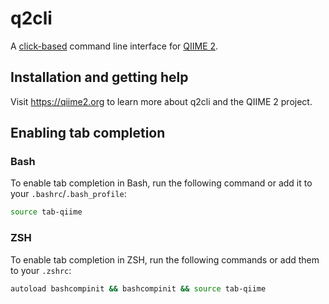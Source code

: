 # q2cli
A [click-based](http://click.pocoo.org/) command line interface for [QIIME 2](https://github.com/qiime2/qiime2).

## Installation and getting help

Visit https://qiime2.org to learn more about q2cli and the QIIME 2 project.

## Enabling tab completion

### Bash

To enable tab completion in Bash, run the following command or add it to your `.bashrc`/`.bash_profile`:

```bash
source tab-qiime
```

### ZSH

To enable tab completion in ZSH, run the following commands or add them to your `.zshrc`:

```bash
autoload bashcompinit && bashcompinit && source tab-qiime
```

